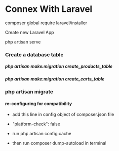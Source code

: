 <h1>Connex With Laravel</h1>

<p> composer global require laravel/installer</p>

<p>Create new Laravel App</p>
<!-- laravel new App Name -->

<p>php artisan serve</p>


### Create a database table

##### php artisan make:migration create_products_table
##### php artisan make:migration create_carts_table
<!-- php artisan make:controller UserController -->

### php artisan migrate

#### re-configuring for compatibility
- add this line in config object of composer.json file

- "platform-check": false

- run php artisan config:cache

- then run composer dump-autoload in terminal